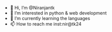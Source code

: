 - 👋 Hi, I’m @Niranjantk
- 👀 I’m interested in python & web development
- 🌱 I’m currently learning the languages
- 📫 How to reach me inst:nir@tk24

<!---
Niranjantk/Niranjantk is a ✨ special ✨ repository because its `README.md` (this file) appears on your GitHub profile.
You can click the Preview link to take a look at your changes.
--->
